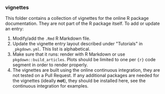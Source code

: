 ### vignettes

This folder contains a collection of vignettes for the online R package documentation. They are not part of the R package itself. To add or update an entry:

1. Modify/add the `.Rmd` R Markdown file.
2. Update the vignette entry layout described under "Tutorials" in `_pkgdown.yml`. This list is alphabetical.
4. Make sure that it runs: render with R Markdown or use `pkgdown::build_articles`. Plots should be limited to one per `{r}` code segment in order to render properly.
5. The vignettes are built using the online continuous integration, they are not tested on a Pull Request. If any additional packages are needed for the vignettes (ideally **not**), they should be installed here, see the continuous integration for examples.
